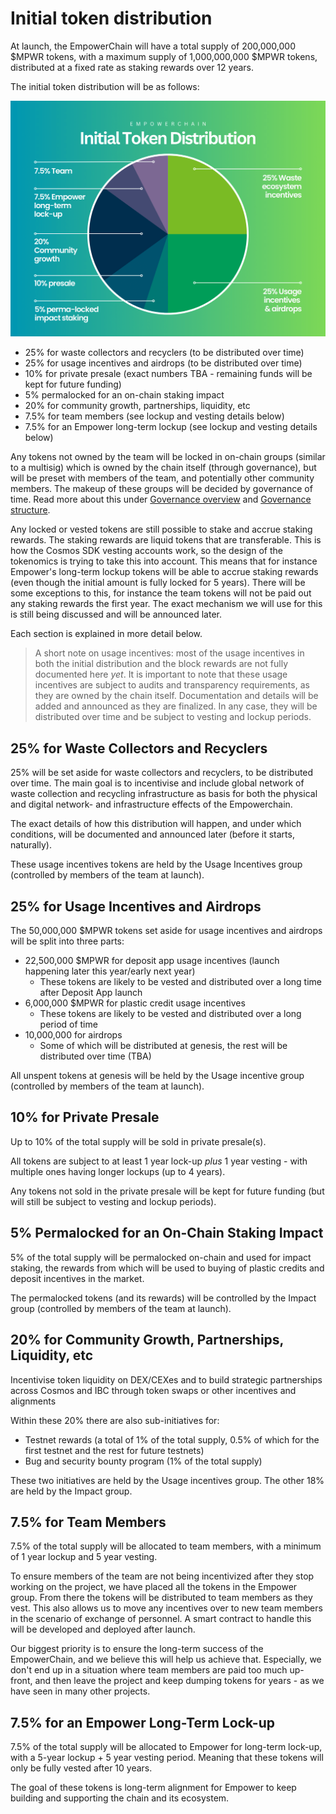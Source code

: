 # Initial token distribution

At launch, the EmpowerChain will have a total supply of 200,000,000 $MPWR tokens,
with a maximum supply of 1,000,000,000 $MPWR tokens, distributed at a fixed rate as staking rewards over 12 years.

The initial token distribution will be as follows:

![token-distribution.png](./token-distribution.png)

- 25% for waste collectors and recyclers (to be distributed over time)
- 25% for usage incentives and airdrops (to be distributed over time)
- 10% for private presale (exact numbers TBA - remaining funds will be kept for future funding)
- 5% permalocked for an on-chain staking impact
- 20% for community growth, partnerships, liquidity, etc
- 7.5% for team members (see lockup and vesting details below)
- 7.5% for an Empower long-term lockup (see lockup and vesting details below)

Any tokens not owned by the team will be locked in on-chain groups (similar to a multisig) which is owned by the chain itself (through governance),
but will be preset with members of the team, and potentially other community members. The makeup of these groups will be decided by governance of time.
Read more about this under [Governance overview](../governance/overview.md) and [Governance structure](../governance/structure.md).

Any locked or vested tokens are still possible to stake and accrue staking rewards. The staking rewards are
liquid tokens that are transferable. This is how the Cosmos SDK vesting accounts work, so the design of the
tokenomics is trying to take this into account. This means that for instance Empower's long-term lockup tokens will
be able to accrue staking rewards (even though the initial amount is fully locked for 5 years).
There will be some exceptions to this, for instance the team tokens will not be paid out any staking rewards
the first year. The exact mechanism we will use for this is still being discussed and will be announced later.

Each section is explained in more detail below.

> A short note on usage incentives: most of the usage incentives in both the
> initial distribution and the block rewards are not fully documented here _yet_.
> It is important to note that these usage incentives are subject to audits and transparency requirements,
> as they are owned by the chain itself. Documentation and details will be added and announced as they are finalized. 
> In any case, they will be distributed over time and be subject to vesting and lockup periods.

## 25% for Waste Collectors and Recyclers
25% will be set aside for waste collectors and recyclers, to be distributed over time.
The main goal is to incentivise and include global network of waste collection and recycling infrastructure as
basis for both the physical and digital network- and infrastructure effects of the Empowerchain.

The exact details of how this distribution will happen, and under which conditions, will be documented and announced later (before it starts, naturally).

These usage incentives tokens are held by the Usage Incentives group (controlled by members of the team at launch).

## 25% for Usage Incentives and Airdrops
The 50,000,000 $MPWR tokens set aside for usage incentives and airdrops will be split into three parts:
- 22,500,000 $MPWR for deposit app usage incentives (launch happening later this year/early next year)
    - These tokens are likely to be vested and distributed over a long time after Deposit App launch
- 6,000,000 $MPWR for plastic credit usage incentives
    - These tokens are likely to be vested and distributed over a long period of time
- 10,000,000 for airdrops
    - Some of which will be distributed at genesis, the rest will be distributed over time (TBA)

All unspent tokens at genesis will be held by the Usage incentive group (controlled by members of the team at launch).

## 10% for Private Presale
Up to 10% of the total supply will be sold in private presale(s).

All tokens are subject to at least 1 year lock-up _plus_ 1 year vesting - with multiple ones having longer lockups (up to 4 years).

Any tokens not sold in the private presale will be kept for future funding (but will still be subject to vesting and lockup periods).

## 5% Permalocked for an On-Chain Staking Impact
5% of the total supply will be permalocked on-chain and used for impact staking, the rewards from which will be used to buying of plastic credits and deposit incentives in the market.

The permalocked tokens (and its rewards) will be controlled by the Impact group (controlled by members of the team at launch).

## 20% for Community Growth, Partnerships, Liquidity, etc
Incentivise token liquidity on DEX/CEXes and to build strategic partnerships across Cosmos and IBC through token swaps or other incentives and alignments

Within these 20% there are also sub-initiatives for:
- Testnet rewards (a total of 1% of the total supply, 0.5% of which for the first testnet and the rest for future testnets)
- Bug and security bounty program (1% of the total supply)

These two initiatives are held by the Usage incentives group. The other 18% are held by the Impact group.

## 7.5% for Team Members
7.5% of the total supply will be allocated to team members, with a minimum of 1 year lockup and 5 year vesting.

To ensure members of the team are not being incentivized after they stop working on the project, we have placed all
the tokens in the Empower group. From there the tokens will be distributed to team members as they vest.
This also allows us to move any incentives over to new team members in the scenario of exchange of personnel.
A smart contract to handle this will be developed and deployed after launch.

Our biggest priority is to ensure the long-term success of the EmpowerChain, and we believe this will help us achieve that.
Especially, we don't end up in a situation where team members are paid too much up-front, and then leave the project and keep dumping tokens for years - as we have seen in many other projects.

## 7.5% for an Empower Long-Term Lock-up
7.5% of the total supply will be allocated to Empower for long-term lock-up, with a 5-year lockup + 5 year vesting period.
Meaning that these tokens will only be fully vested after 10 years.

The goal of these tokens is long-term alignment for Empower to keep building and supporting the chain and its ecosystem.
